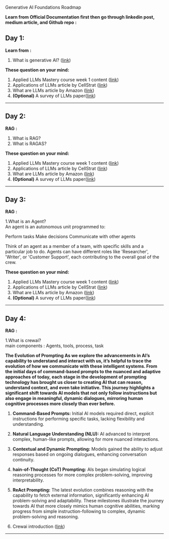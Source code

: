 Generative AI Foundations Roadmap 

**Learn from Official Documentation first then go through linkedin post, medium article, and Github repo  :**

## Day 1:

**Learn from   :**

1. What is generative AI? ([link](https://youtu.be/_6R7Ym6Vy_I?si=2kI4uZrR4itAVJv5))

**These question on your mind:**

1. Applied LLMs Mastery course week 1 content ([link](https://github.com/aishwaryanr/awesome-generative-ai-guide/blob/main/free_courses/Applied_LLMs_Mastery_2024/week1_part1_foundations.md))
2. Applications of LLMs article by CellStrat ([link](https://cellstrat.medium.com/real-world-use-cases-for-large-language-models-llms-d71c3a577bf2))
3. What are LLMs article by Amazon ([link](https://aws.amazon.com/what-is/large-language-model/))
4. **(Optional)** A survey of LLMs paper([link](https://arxiv.org/abs/2303.18223)) 

---
## Day 2:

**RAG   :**

1. What is RAG? 
2. What is RAGAS? 

**These question on your mind:**

1. Applied LLMs Mastery course week 1 content ([link](https://github.com/aishwaryanr/awesome-generative-ai-guide/blob/main/free_courses/Applied_LLMs_Mastery_2024/week1_part1_foundations.md))
2. Applications of LLMs article by CellStrat ([link](https://cellstrat.medium.com/real-world-use-cases-for-large-language-models-llms-d71c3a577bf2))
3. What are LLMs article by Amazon ([link](https://aws.amazon.com/what-is/large-language-model/))
4. **(Optional)** A survey of LLMs paper([link](https://arxiv.org/abs/2303.18223)) 

---
## Day 3:

**RAG   :**

1.What is an Agent? <Br>
An agent is an autonomous unit programmed to:

Perform tasks
Make decisions
Communicate with other agents

Think of an agent as a member of a team, with specific skills and a particular job to do. Agents can have different roles like 'Researcher', 'Writer', or 'Customer Support', each contributing to the overall goal of the crew. 

**These question on your mind:**

1. Applied LLMs Mastery course week 1 content ([link](https://github.com/aishwaryanr/awesome-generative-ai-guide/blob/main/free_courses/Applied_LLMs_Mastery_2024/week1_part1_foundations.md))
2. Applications of LLMs article by CellStrat ([link](https://cellstrat.medium.com/real-world-use-cases-for-large-language-models-llms-d71c3a577bf2))
3. What are LLMs article by Amazon ([link](https://aws.amazon.com/what-is/large-language-model/))
4. **(Optional)** A survey of LLMs paper([link](https://arxiv.org/abs/2303.18223)) 

---

## Day 4:

**RAG   :**

1.What is crewai? <Br>
main components : Agents, tools, process, task

**The Evolution of Prompting
As we explore the advancements in AI’s capability to understand and interact with us, it’s helpful to trace the evolution of how we communicate with these intelligent systems. From the initial days of command-based prompts to the nuanced and adaptive approaches of today, each stage in the development of prompting technology has brought us closer to creating AI that can reason, understand context, and even take initiative. This journey highlights a significant shift towards AI models that not only follow instructions but also engage in meaningful, dynamic dialogues, mirroring human cognitive processes more closely than ever before.**

1. **Command-Based Prompts:** Initial AI models required direct, explicit instructions for performing specific tasks, lacking flexibility and understanding.
2. **Natural Language Understanding (NLU):** AI advanced to interpret complex, human-like prompts, allowing for more nuanced interactions.
3. **Contextual and Dynamic Prompting:** Models gained the ability to adjust responses based on ongoing dialogues, enhancing conversation continuity.
4. **hain-of-Thought (CoT) Prompting:** AIs began simulating logical reasoning processes for more complex problem-solving, improving interpretability.
5. **ReAct Prompting:** The latest evolution combines reasoning with the capability to fetch external information, significantly enhancing AI problem-solving and adaptability.
These milestones illustrate the journey towards AI that more closely mimics human cognitive abilities, marking progress from simple instruction-following to complex, dynamic problem-solving and reasoning.


1. Crewai introduction ([link](https://medium.com/@elle.neal_71064/how-i-made-an-ai-team-do-my-work-for-me-using-cohere-and-crewai-c9044b7ff027))

---